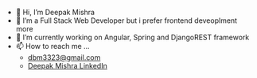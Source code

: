 - 👋 Hi, I’m Deepak Mishra
- 👀 I’m a Full Stack Web Developer but i prefer frontend deveoplment more
- 🌱 I’m currently working on Angular, Spring and DjangoREST framework
- 📫 How to reach me ...
  - dbm3323@gmail.com
  - <a href="https://www.linkedin.com/in/deepak-mishra32/">Deepak Mishra LinkedIn</a>

<!---
deepak-mishra32/deepak-mishra32 is a ✨ special ✨ repository because its `README.md` (this file) appears on your GitHub profile.
You can click the Preview link to take a look at your changes.
--->
